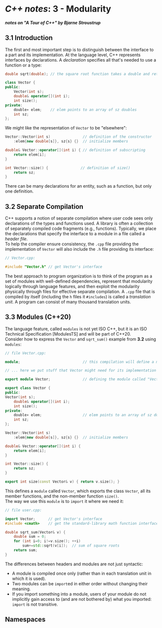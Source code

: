 # _C++ notes_: 3 - Modularity
##### notes on "A Tour of C++" by Bjarne Stroustrup

## 3.1 Introduction

The first and most important step is to distinguish between the interface to a part and its implementation. At the language level, C++ represents interfaces by declarations. A _declaration_ specifies all that's needed to use a function or a type:
```cpp
double sqrt(double); // the square root function takes a double and returns a double

class Vector {
public:
    Vector(int s);
    double& operator[](int i);
    int size();
private:
    double∗ elem;    // elem points to an array of sz doubles
    int sz;
};
```
We might like the representation of `Vector` to be "elsewhere":
```cpp
Vector::Vector(int s)               // definition of the constructor
    :elem{new double[s]}, sz{s} {}  // initialize members

double& Vector::operator[](int i) { // definition of subscripting
    return elem[i];
}

int Vector::size() {               // definition of size()
    return sz;
}
```
There can be many declarations for an entity, such as a function, but only one definition.

## 3.2 Separate Compilation

C++ supports a notion of separate compilation where user code sees only declarations of the types and functions used. A library is often a collection of separately compiled code fragments (e.g., functions).
Typically, we place the declarations that specify the interface to a module in a file called a _header file_.\
To help the compiler ensure consistency, the `.cpp` file providing the implementation of `Vector` will also include the `.h` file providing its interface:
```cpp
// Vector.cpp:

#include "Vector.h" // get Vector's interface
```
The best approach to program organization is to think of the program as a set of modules with well-defined dependencies, represent that modularity logically through language features, and then exploit the modularity physically through files for effective separate compilation. A `.cpp` file that is compiled by itself (including the `h` files it `#includes`) is called a _translation unit_. A program can consist of many thousand translation units.

## 3.3 Modules (C++20)

The language feature, called `modules` is not yet ISO C++, but it is an ISO Technical Specification [ModulesTS] and will be part of C++20.\
Consider how to express the `Vector` and `sqrt_sum()` example from **3.2** using `modules`:
```cpp
// file Vector.cpp:

module;                             // this compilation will define a module

// ... here we put stuff that Vector might need for its implementation ...

export module Vector;               // defining the module called "Vector"

export class Vector {
public:
Vector(int s);
    double& operator[](int i);
    int size();
private:
    double∗ elem;                   // elem points to an array of sz doubles
    int sz;
};

Vector::Vector(int s)
    :elem{new double[s]}, sz{s} {}  // initialize members

double& Vector::operator[](int i) {
    return elem[i];
}

int Vector::size() {
    return sz;
}

export int size(const Vector& v) { return v.size(); }
```
This defines a `module` called `Vector`, which exports the class `Vector`, all its member functions, and the non-member function `size()`.\
The way we use this `module` is to `import` it where we need it:
```cpp
// file user.cpp:

import Vector;      // get Vector's interface
#include <cmath>    // get the standard-library math function interface including sqrt()

double sqrt_sum(Vector& v) {
    double sum = 0;
    for (int i=0; i!=v.size(); ++i)
        sum+=std::sqrt(v[i]);  // sum of square roots
    return sum;
}
```
The differences between headers and modules are not just syntactic:
* A module is compiled once only (rather than in each translation unit in which it is used).
* Two modules can be `import`ed in either order without changing their meaning.
* If you import something into a module, users of your module do not implicitly gain access to (and are not bothered by) what you imported: `import` is not transitive.

## Namespaces


